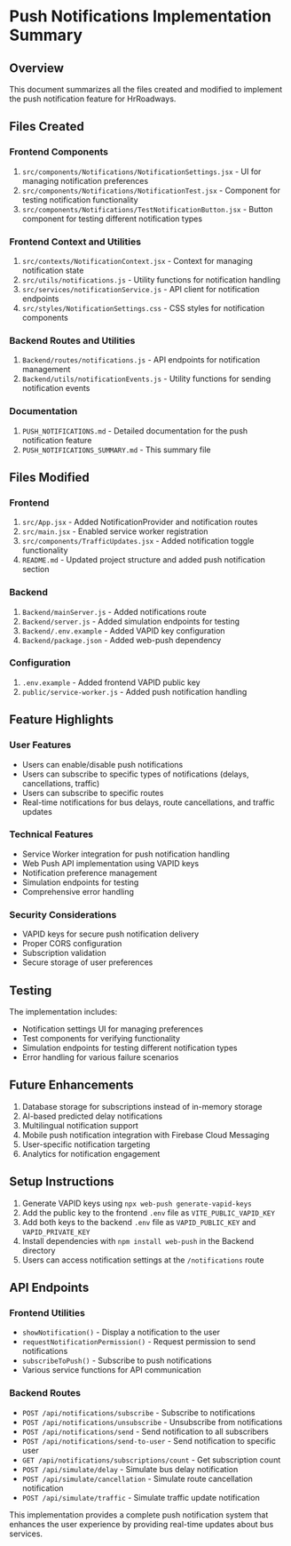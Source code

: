 # Push Notifications Implementation Summary

## Overview
This document summarizes all the files created and modified to implement the push notification feature for HrRoadways.

## Files Created

### Frontend Components
1. `src/components/Notifications/NotificationSettings.jsx` - UI for managing notification preferences
2. `src/components/Notifications/NotificationTest.jsx` - Component for testing notification functionality
3. `src/components/Notifications/TestNotificationButton.jsx` - Button component for testing different notification types

### Frontend Context and Utilities
1. `src/contexts/NotificationContext.jsx` - Context for managing notification state
2. `src/utils/notifications.js` - Utility functions for notification handling
3. `src/services/notificationService.js` - API client for notification endpoints
4. `src/styles/NotificationSettings.css` - CSS styles for notification components

### Backend Routes and Utilities
1. `Backend/routes/notifications.js` - API endpoints for notification management
2. `Backend/utils/notificationEvents.js` - Utility functions for sending notification events

### Documentation
1. `PUSH_NOTIFICATIONS.md` - Detailed documentation for the push notification feature
2. `PUSH_NOTIFICATIONS_SUMMARY.md` - This summary file

## Files Modified

### Frontend
1. `src/App.jsx` - Added NotificationProvider and notification routes
2. `src/main.jsx` - Enabled service worker registration
3. `src/components/TrafficUpdates.jsx` - Added notification toggle functionality
4. `README.md` - Updated project structure and added push notification section

### Backend
1. `Backend/mainServer.js` - Added notifications route
2. `Backend/server.js` - Added simulation endpoints for testing
3. `Backend/.env.example` - Added VAPID key configuration
4. `Backend/package.json` - Added web-push dependency

### Configuration
1. `.env.example` - Added frontend VAPID public key
2. `public/service-worker.js` - Added push notification handling

## Feature Highlights

### User Features
- Users can enable/disable push notifications
- Users can subscribe to specific types of notifications (delays, cancellations, traffic)
- Users can subscribe to specific routes
- Real-time notifications for bus delays, route cancellations, and traffic updates

### Technical Features
- Service Worker integration for push notification handling
- Web Push API implementation using VAPID keys
- Notification preference management
- Simulation endpoints for testing
- Comprehensive error handling

### Security Considerations
- VAPID keys for secure push notification delivery
- Proper CORS configuration
- Subscription validation
- Secure storage of user preferences

## Testing

The implementation includes:
- Notification settings UI for managing preferences
- Test components for verifying functionality
- Simulation endpoints for testing different notification types
- Error handling for various failure scenarios

## Future Enhancements

1. Database storage for subscriptions instead of in-memory storage
2. AI-based predicted delay notifications
3. Multilingual notification support
4. Mobile push notification integration with Firebase Cloud Messaging
5. User-specific notification targeting
6. Analytics for notification engagement

## Setup Instructions

1. Generate VAPID keys using `npx web-push generate-vapid-keys`
2. Add the public key to the frontend `.env` file as `VITE_PUBLIC_VAPID_KEY`
3. Add both keys to the backend `.env` file as `VAPID_PUBLIC_KEY` and `VAPID_PRIVATE_KEY`
4. Install dependencies with `npm install web-push` in the Backend directory
5. Users can access notification settings at the `/notifications` route

## API Endpoints

### Frontend Utilities
- `showNotification()` - Display a notification to the user
- `requestNotificationPermission()` - Request permission to send notifications
- `subscribeToPush()` - Subscribe to push notifications
- Various service functions for API communication

### Backend Routes
- `POST /api/notifications/subscribe` - Subscribe to notifications
- `POST /api/notifications/unsubscribe` - Unsubscribe from notifications
- `POST /api/notifications/send` - Send notification to all subscribers
- `POST /api/notifications/send-to-user` - Send notification to specific user
- `GET /api/notifications/subscriptions/count` - Get subscription count
- `POST /api/simulate/delay` - Simulate bus delay notification
- `POST /api/simulate/cancellation` - Simulate route cancellation notification
- `POST /api/simulate/traffic` - Simulate traffic update notification

This implementation provides a complete push notification system that enhances the user experience by providing real-time updates about bus services.